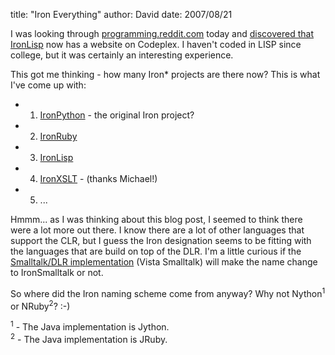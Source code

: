 
title: "Iron Everything"
author: David
date: 2007/08/21

I was looking through [programming.reddit.com](http://programming.reddit.com/) today and [discovered that IronLisp](http://xacc.wordpress.com/2007/08/21/ironlisp-is-now-open/) now has a website on Codeplex. I haven't coded in LISP since college, but it was certainly an interesting experience. 

This got me thinking - how many Iron* projects are there now? This is what I've come up with: 

- 1) [IronPython](http://codeplex.com/IronPython) - the original Iron project? 
- 2) [IronRuby](http://www.iunknown.com/2007/07/a-first-look-at.html) 
- 3) [IronLisp](http://www.codeplex.com/IronLisp) 
- 4) [IronXSLT]() - (thanks Michael!)
- 5) ...

Hmmm... as I was thinking about this blog post, I seemed to think there were a lot more out there. I know there are a lot of other languages that support the CLR, but I guess the Iron designation seems to be fitting with the languages that are build on top of the DLR. I'm a little curious if the [Smalltalk/DLR implementation](http://vistascript.net/vistascript/docuwiki/doku.php) (Vista Smalltalk) will make the name change to IronSmalltalk or not. 

So where did the Iron naming scheme come from anyway? Why not Nython<sup>1</sup> or NRuby<sup>2</sup>? :-) 

<sup>1</sup> - The Java implementation is Jython.<br />
<sup>2</sup> - The Java implementation is JRuby.
